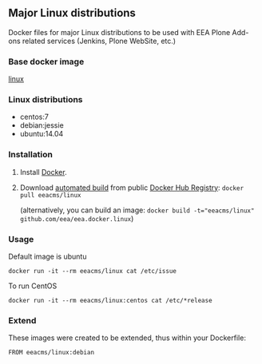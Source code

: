 ## Major Linux distributions

Docker files for major Linux distributions to be used with EEA Plone Add-ons related services (Jenkins, Plone WebSite, etc.)


### Base docker image

 [linux](https://registry.hub.docker.com/u/eeacms/linux/)

### Linux distributions

  - centos:7
  - debian:jessie
  - ubuntu:14.04

### Installation

1. Install [Docker](https://www.docker.com/).

2. Download [automated build](https://registry.hub.docker.com/u/eeacms/linux/) from public [Docker Hub Registry](https://registry.hub.docker.com/): `docker pull eeacms/linux`

   (alternatively, you can build an image: `docker build -t="eeacms/linux" github.com/eea/eea.docker.linux`)


### Usage

Default image is ubuntu

    docker run -it --rm eeacms/linux cat /etc/issue

To run CentOS

    docker run -it --rm eeacms/linux:centos cat /etc/*release


### Extend

These images were created to be extended, thus within your Dockerfile:

    FROM eeacms/linux:debian
